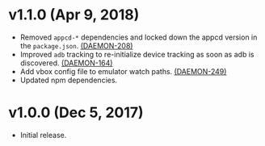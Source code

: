 # v1.1.0 (Apr 9, 2018)

 * Removed `appcd-*` dependencies and locked down the appcd version in the `package.json`.
   [(DAEMON-208)](https://jira.appcelerator.org/browse/DAEMON-208)
 * Improved `adb` tracking to re-initialize device tracking as soon as adb is discovered.
   [(DAEMON-164)](https://jira.appcelerator.org/browse/DAEMON-164)
 * Add vbox config file to emulator watch paths.
   [(DAEMON-249)](https://jira.appcelerator.org/browse/DAEMON-249)
 * Updated npm dependencies.

# v1.0.0 (Dec 5, 2017)

 - Initial release.
